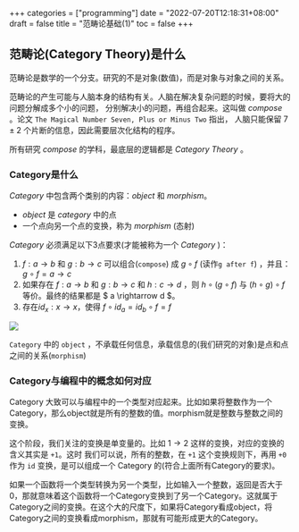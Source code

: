 +++
categories = ["programming"]
date = "2022-07-20T12:18:31+08:00"
draft = false
title = "范畴论基础(1)"
toc = false
+++

## 范畴论(Category Theory)是什么

范畴论是数学的一个分支。研究的不是对象(数值)，而是对象与对象之间的关系。

范畴论的产生可能与人脑本身的结构有关。人脑在解决复杂问题的时候，要将大的问题分解成多个小的问题，
分别解决小的问题，再组合起来。这叫做 *compose* 。论文 `The Magical Number Seven, Plus or Minus Two` 指出，
人脑只能保留 $7 \pm 2$ 个片断的信息，因此需要层次化结构的程序。

所有研究 *compose* 的学科，最底层的逻辑都是 *Category Theory* 。

### Category是什么

*Category* 中包含两个类别的内容：*object* 和 *morphism*。
* *object* 是 *category* 中的点
* 一个点向另一个点的变换，称为 *morphism* (态射)


*Category* 必须满足以下3点要求(才能被称为一个 *Category* )：

1. $f: a \rightarrow b$ 和 $g : b \rightarrow c$ 可以组合(`compose`) 成 $g \circ f$ (读作`g after f`)   ，并且：$g \circ f = a \rightarrow c$
2. 如果存在 $f: a \rightarrow b$ 和 $g : b \rightarrow c$ 和 $h : c \rightarrow d$ ，则 $h \circ ( g \circ f )$ 与 $( h \circ g ) \circ f$ 等价。最终的结果都是 $ a \rightarrow d $。
3. 存在$id_x : x \rightarrow x$，使得 $f \circ id_a = id_b \circ f = f$

![](/images/category-basic-concept.png)

`Category` 中的 `object` ，不承载任何信息，承载信息的(我们研究的对象)是点和点之间的关系(`morphism`)

### Category与编程中的概念如何对应

Category 大致可以与编程中的一个类型对应起来。比如如果将整数作为一个 Category，那么object就是所有的整数的值。morphism就是整数与整数之间的变换。

这个阶段，我们关注的变换是单变量的。比如 $1 \rightarrow 2$ 这样的变换，对应的变换的含义其实是 `+1`。这时
我们可以说，所有的整数，在 `+1` 这个变换规则下，再用 `+0` 作为 `id` 变换，是可以组成一个 Category 的(符合上面所有Category的要求)。

如果一个函数将一个类型转换为另一个类型，比如输入一个整数，返回是否大于0，那就意味着这个函数将一个Category变换到了另一个Category。这就属于Category之间的变换。在这个大的尺度下，如果将Category看成object，将Category之间的变换看成morphism，那就有可能形成更大的Category。

